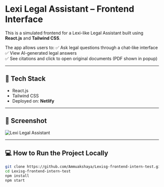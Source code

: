 # Lexi Legal Assistant – Frontend Interface

This is a simulated frontend for a Lexi-like Legal Assistant built using **React.js** and **Tailwind CSS**.

The app allows users to:
✅ Ask legal questions through a chat-like interface  
✅ View AI-generated legal answers  
✅ See citations and click to open original documents (PDF shown in popup)  

---

## 🚀 Tech Stack

- React.js
- Tailwind CSS
- Deployed on: **Netlify**

---

## 📸 Screenshot

![Lexi Legal Assistant](public/lexi-frontend-screenshot.png)




---

## 💻 How to Run the Project Locally

```bash
git clone https://github.com/Ammuakshaya/Lexisg-frontend-intern-test.git
cd Lexisg-frontend-intern-test
npm install
npm start
